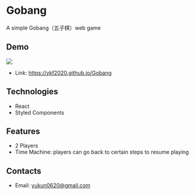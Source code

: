 # Gobang
A simple Gobang（五子棋）web game

## Demo
![](https://github.com/ykf2020/Gobang/blob/main/demo.gif)
- Link: https://ykf2020.github.io/Gobang

## Technologies
- React
- Styled Components

## Features
- 2 Players
- Time Machine: players can go back to certain steps to resume playing 

## Contacts
- Email: yukun0620@gmail.com

